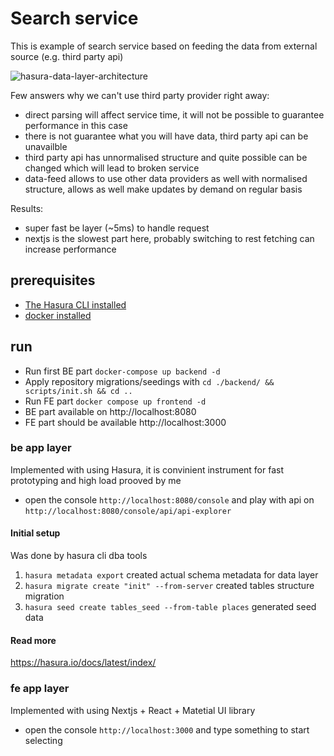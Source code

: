 # Search service
This is example of search service based on feeding the data from external source (e.g. third party api)

![hasura-data-layer-architecture](/lcs-architecture.drawio.png)

Few answers why we can't use third party provider right away:
- direct parsing will affect service time, it will not be possible to guarantee performance in this case
- there is not guarantee what you will have data, third party api can be unavailble
- third party api has unnormalised structure and quite possible can be changed which will lead to broken service
- data-feed allows to use other data providers as well with normalised structure, allows as well make updates by demand on regular basis

Results:
- super fast be layer (~5ms) to handle request
- nextjs is the slowest part here, probably switching to rest fetching can increase performance

## prerequisites
* [The Hasura CLI installed](https://hasura.io/docs/latest/hasura-cli/install-hasura-cli/)
* [docker installed](https://docs.docker.com/get-docker/)


## run
- Run first BE part `docker-compose up backend -d`
- Apply repository migrations/seedings with `cd ./backend/ && scripts/init.sh && cd ..`
- Run FE part  `docker compose up frontend -d`
- BE part available on http://localhost:8080
- FE part should be available http://localhost:3000

### be app layer
Implemented with using Hasura, it is convinient instrument for fast prototyping and high load prooved by me

- open the console `http://localhost:8080/console` and play with api on `http://localhost:8080/console/api/api-explorer`

#### Initial setup
Was done by hasura cli dba tools
1. `hasura metadata export` created actual schema metadata for data layer
2. `hasura migrate create "init" --from-server` created tables structure migration
3. `hasura seed create tables_seed --from-table places` generated seed data

#### Read more
https://hasura.io/docs/latest/index/

### fe app layer
Implemented with using Nextjs + React + Matetial UI library
 
- open the console `http://localhost:3000` and type something to start selecting



